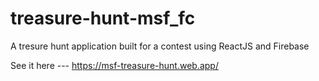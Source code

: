 # treasure-hunt-msf_fc

A tresure hunt application built for a contest using ReactJS and Firebase

See it here --- https://msf-treasure-hunt.web.app/

